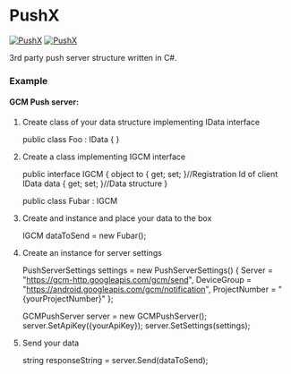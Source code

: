 # PushX

[![PushX](https://img.shields.io/pypi/status/Django.svg)]()
[![PushX](https://img.shields.io/badge/.NET-4.5.2-green.svg)]()


3rd party push server structure written in C#.


### Example

#### GCM Push server:

1. Create class of your data structure implementing IData interface

    public class Foo : IData { }
    
2. Create a class implementing IGCM interface

    public interface IGCM
    {
        object to { get; set; }//Registration Id of client
        IData data { get; set; }//Data structure
    }

    public class Fubar : IGCM
    
3. Create and instance and place your data to the box
    
    IGCM dataToSend = new Fubar();

4. Create an instance for server settings

    PushServerSettings settings = new PushServerSettings()
    {
        Server = "https://gcm-http.googleapis.com/gcm/send",
        DeviceGroup = "https://android.googleapis.com/gcm/notification",
        ProjectNumber = "{yourProjectNumber}"
    };
    
    GCMPushServer server = new GCMPushServer();
    server.SetApiKey({yourApiKey});
    server.SetSettings(settings);

4. Send your data    

    string responseString = server.Send(dataToSend);
